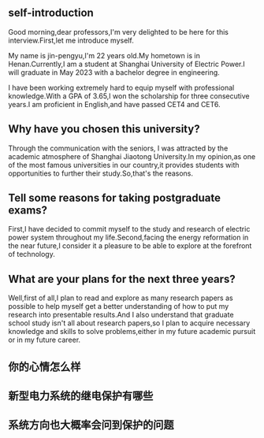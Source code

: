 ## self-introduction

Good morning,dear professors,I'm very delighted to be here for this interview.First,let me introduce myself.

My name is jin-pengyu,I'm 22 years old.My hometown is in Henan.Currently,I am a student at Shanghai University of Electric Power.I will graduate in May 2023 with a bachelor degree in engineering.

I have been working extremely hard to equip myself with professional knowledge.With a GPA of 3.65,I won the scholarship for three consecutive years.I am proficient in English,and have passed CET4 and CET6.

## Why have you chosen this university?
Through the communication with the seniors, I was attracted by the academic atmosphere of Shanghai Jiaotong University.In my opinion,as one of the most famous universities in our country,it provides students with opportunities to further their study.So,that's the reasons.

## Tell some reasons for taking postgraduate exams?
First,I have decided to commit myself to the study and research of electric power system throughout my life.Second,facing the energy reformation in the near future,I consider it a pleasure to be able to explore at the forefront of technology.

## What are your plans for the next three years?
Well,first of all,I plan to read and explore as many research papers as possible to help myself get a better understanding of how to put my research into presentable results.And I also understand that graduate school study isn't all about research papers,so I plan to acquire necessary knowledge and skills to solve problems,either in my future academic pursuit or in my future career.

## 你的心情怎么样
## 新型电力系统的继电保护有哪些
## 系统方向也大概率会问到保护的问题



